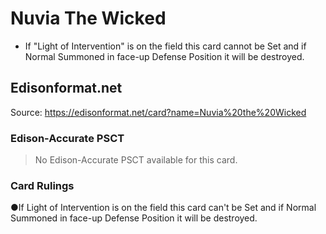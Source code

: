 # Nuvia The Wicked

*   If "Light of Intervention" is on the field this card cannot be Set and if Normal Summoned in face-up Defense Position it will be destroyed.

## Edisonformat.net

Source: https://edisonformat.net/card?name=Nuvia%20the%20Wicked

### Edison-Accurate PSCT

> No Edison-Accurate PSCT available for this card.

### Card Rulings

●If Light of Intervention is on the field this card can't be Set and if Normal Summoned in face-up Defense Position it will be destroyed.
            